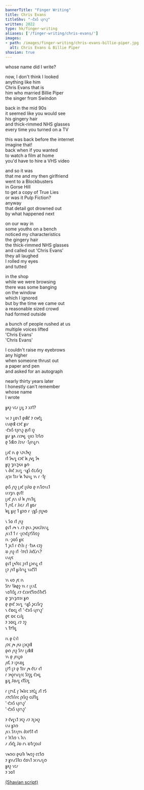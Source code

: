 ```yaml
---
bannerTitle: "Finger Writing" 
title: Chris Evans
titleShv: "·𐑒𐑮𐑦𐑕 𐑧𐑝𐑩𐑯𐑟"
written: 2022
type: hk/finger-writing
aliases: ['/finger-writing/chris-evans/']
images:
- path: /images/finger-writing/chris-evans-billie-piper.jpg 
  alt: Chris Evans & Billie Piper
shavian: true
---
```


<div class="latin">

whose name did I write?  

now, I don't think I looked    
anything like him  
Chris Evans that is  
him who married Billie Piper  
the singer from Swindon  

back in the mid 90s  
it seemed like you would see  
his gingery hair  
and thick-rimmed NHS glasses  
every time you turned on a TV  

this was back before the internet  
imagine that!  
back when if you wanted  
to watch a film at home  
you'd have to hire a VHS video  

and so it was  
that me and my then girlfriend  
went to a Blockbusters  
in Gorse Hill  
to get a copy of True Lies  
or was it Pulp Fiction?  
anyway  
that detail got drowned out  
by what happened next  

on our way in  
some youths on a bench  
noticed my characteristics  
the gingery hair  
the thick-rimmed NHS glasses  
and called out 'Chris Evans'  
they all laughed  
I rolled my eyes  
and tutted  

in the shop  
while we were browsing  
there was some banging  
on the window  
which I ignored  
but by the time we came out  
a reasonable sized crowd  
had formed outside

a bunch of people rushed at us  
multiple voices lifted  
'Chris Evans'  
'Chris Evans'  

I couldn't raise my eyebrows  
any higher  
when someone thrust out  
a paper and pen  
and asked for an autograph

nearly thirty years later  
I honestly can't remember  
whose name  
I wrote

</div>

<div class="shavian">

𐑣𐑵𐑟 𐑯𐑱𐑥 𐑛𐑦𐑛 𐑲 𐑮𐑲𐑑?  

𐑯𐑬 𐑲 𐑛𐑴𐑯𐑑 𐑞𐑦𐑙𐑒 𐑲 𐑤𐑫𐑒𐑛  
𐑧𐑯𐑦𐑞𐑦𐑙 𐑤𐑲𐑒 𐑣𐑦𐑥  
·𐑒𐑮𐑦𐑕 𐑱𐑝𐑩𐑯𐑟 𐑞𐑨𐑑 𐑦𐑟  
𐑣𐑦𐑥 𐑣𐑵 𐑥𐑨𐑮𐑰𐑛 ·𐑚𐑦𐑤𐑦 𐑐𐑲𐑐𐑼  
𐑞 𐑕𐑦𐑙𐑼 𐑓𐑮𐑪𐑥 ·𐑕𐑢𐑦𐑯𐑛𐑩𐑯

𐑚𐑨𐑒 𐑦𐑯 𐑞 𐑯𐑲𐑯𐑑𐑰𐑟  
𐑦𐑑 𐑕𐑰𐑥𐑛 𐑤𐑲𐑒 𐑿 𐑢𐑫𐑛 𐑕𐑰  
𐑣𐑦𐑟 𐑡𐑦𐑯𐑡𐑻𐑦 𐑣𐑺  
𐑯 𐑔𐑦𐑒 𐑮𐑦𐑥𐑛 ·𐑯𐑣𐑕 𐑒𐑤𐑨𐑕𐑩𐑟  
𐑨𐑝𐑮𐑦 𐑑𐑲𐑥 𐑿 𐑑𐑻𐑯𐑛 𐑪𐑯 𐑩 ·𐑑𐑝

𐑞𐑦𐑕 𐑢𐑪𐑟 𐑚𐑨𐑒 𐑚𐑦𐑓𐑹 𐑞 𐑦𐑯𐑑𐑼𐑯𐑧𐑑  
𐑦𐑥𐑨𐑡𐑦𐑯 𐑞𐑨𐑑!  
𐑚𐑨𐑒 𐑢𐑧𐑯 𐑦𐑓 𐑿 𐑢𐑪𐑯𐑑𐑦𐑛  
𐑑 𐑢𐑪𐑗 𐑩 𐑓𐑦𐑤𐑥 𐑨𐑑 𐑣𐑴𐑥  
𐑿𐑛 𐑣𐑨𐑝 𐑑 𐑣𐑲𐑼 𐑩 ·𐑝𐑣𐑕 𐑝𐑦𐑛𐑰𐑴

𐑯 𐑕𐑴 𐑦𐑑 𐑢𐑪𐑟  
𐑞𐑨𐑑 𐑥𐑰 𐑯 𐑥𐑲 𐑞𐑧𐑯 𐑜𐑻𐑤𐑓𐑮𐑧𐑯𐑛  
𐑢𐑧𐑯𐑑 𐑑 𐑩 ·𐑚𐑤𐑪𐑒𐑚𐑳𐑕𐑑𐑼𐑟  
𐑦𐑯 ·𐑜𐑹𐑕 𐑣𐑦𐑤  
𐑑 𐑜𐑧𐑑 𐑩 𐑒𐑪𐑐𐑦 𐑝 ·𐑑𐑮𐑵 𐑤𐑲𐑟  
𐑹 𐑢𐑪𐑟 𐑦𐑑 ·𐑐𐑳𐑤𐑐 𐑓𐑦𐑒𐑖𐑩𐑯?  
𐑧𐑯𐑦𐑢𐑱  
𐑞𐑨𐑑 𐑛𐑰𐑑𐑱𐑤 𐑜𐑪𐑑 𐑛𐑮𐑬𐑯𐑛 𐑬𐑑  
𐑚𐑲 𐑢𐑪𐑑 𐑣𐑨𐑐𐑩𐑯𐑛 𐑯𐑧𐑒𐑕𐑑  

𐑪𐑯 𐑬𐑼 𐑢𐑱 𐑦𐑯  
𐑕𐑳𐑥 𐑘𐑿𐑞𐑟 𐑪𐑯 𐑩 𐑚𐑧𐑯𐑗  
𐑯𐑴𐑑𐑦𐑕𐑛 𐑥𐑲 𐑒𐑨𐑮𐑩𐑒𐑑𐑼𐑦𐑕𐑑𐑦𐑒𐑕  
𐑞 𐑡𐑦𐑯𐑡𐑼𐑮𐑦 𐑣𐑺  
𐑞 𐑞𐑦𐑒 𐑮𐑦𐑥𐑛 ·𐑯𐑣𐑕 𐑜𐑤𐑨𐑕𐑩𐑟  
𐑯 𐑒𐑹𐑤𐑛 𐑬𐑑 '·𐑒𐑮𐑦𐑕 𐑧𐑝𐑩𐑯𐑟'  
𐑞𐑱 𐑹𐑤 𐑤𐑨𐑓𐑛  
𐑲 𐑮𐑴𐑤𐑛 𐑥𐑲 𐑲𐑟  
𐑯 𐑑𐑳𐑑𐑦𐑛  

𐑦𐑯 𐑞 𐑖𐑪𐑐  
𐑢𐑲𐑤 𐑢𐑰 𐑢𐑻 𐑚𐑮𐑬𐑟𐑦𐑙  
𐑞𐑺 𐑢𐑪𐑟 𐑕𐑳𐑥 𐑚𐑨𐑙𐑦𐑙  
𐑪𐑯 𐑞 𐑢𐑦𐑯𐑛𐑴  
𐑢𐑦𐑗 𐑲 𐑦𐑜𐑯𐑹𐑛  
𐑚𐑳𐑑 𐑚𐑲 𐑞 𐑑𐑲𐑥 𐑢𐑰 𐑒𐑱𐑥 𐑬𐑑  
𐑩 𐑮𐑰𐑟𐑩𐑯𐑩𐑚𐑩𐑤 𐑕𐑲𐑟𐑛 𐑒𐑮𐑬𐑛  
𐑣𐑨𐑛 𐑓𐑹𐑥𐑛 𐑬𐑑𐑕𐑲𐑛  

𐑩 𐑚𐑳𐑯𐑗 𐑝 𐑐𐑰𐑐𐑩𐑤 𐑮𐑳𐑖𐑛 𐑨𐑑 𐑳𐑕  
𐑥𐑳𐑤𐑑𐑦𐑐𐑩𐑤 𐑝𐑶𐑕𐑦𐑟 𐑤𐑦𐑓𐑑𐑦𐑛  
'·𐑒𐑮𐑦𐑕 𐑧𐑝𐑩𐑯𐑟'  
'·𐑒𐑮𐑦𐑕 𐑧𐑝𐑩𐑯𐑟'

𐑲 𐑒𐑫𐑛𐑯𐑑 𐑮𐑱𐑟 𐑥𐑲 𐑲𐑚𐑮𐑬𐑟  
𐑧𐑯𐑦 𐑣𐑲𐑼  
𐑢𐑧𐑯 𐑕𐑳𐑥𐑢𐑪𐑯 𐑔𐑮𐑳𐑕𐑑 𐑬𐑑  
𐑩 𐑐𐑱𐑐𐑼 𐑯 𐑐𐑧𐑯  
𐑥 𐑨𐑕𐑒𐑛 𐑓𐑹 𐑩𐑯 𐑹𐑑𐑩𐑜𐑮𐑨𐑓  

𐑯𐑰𐑼𐑤𐑦 𐑞𐑻𐑑𐑦 𐑘𐑰𐑼𐑟 𐑤𐑱𐑑𐑼  
𐑲 𐑣𐑪𐑯𐑩𐑕𐑑𐑤𐑦 𐑒𐑸𐑯𐑑 𐑮𐑩𐑥𐑧𐑥𐑚𐑼  
𐑣𐑵𐑟 𐑯𐑱𐑥  
𐑲 𐑮𐑴𐑑


[(Shavian script)](/shavian/intro)

</div>
